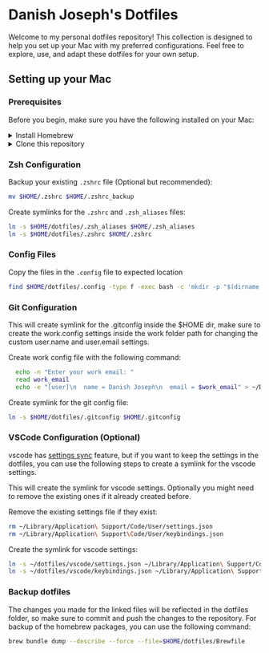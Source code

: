 # Danish Joseph's Dotfiles

Welcome to my personal dotfiles repository! This collection is designed to help you set up your Mac with my preferred configurations. Feel free to explore, use, and adapt these dotfiles for your own setup.

## Setting up your Mac

### Prerequisites

Before you begin, make sure you have the following installed on your Mac:

<details>
<summary>Install Homebrew</summary>

Install the brew package manager using the following command:

```bash
/bin/bash -c "$(curl -fsSL https://raw.githubusercontent.com/Homebrew/install/HEAD/install.sh)"
```

</details>

<details>
<summary>Clone this repository</summary>

Use the following command to clone this repository:

```bash
git clone https://github.com/danishjoseph/dotfiles.git
```

</details>

### Zsh Configuration

Backup your existing `.zshrc` file (Optional but recommended):

```zsh
mv $HOME/.zshrc $HOME/.zshrc_backup
```

Create symlinks for the `.zshrc` and `.zsh_aliases` files:

```zsh
ln -s $HOME/dotfiles/.zsh_aliases $HOME/.zsh_aliases
ln -s $HOME/dotfiles/.zshrc $HOME/.zshrc
```

### Config Files

Copy the files in the `.config` file to expected location

```zsh
find $HOME/dotfiles/.config -type f -exec bash -c 'mkdir -p "$(dirname "$HOME/.config/${0#$HOME/dotfiles/.config/}")"; [ -e "$HOME/.config/${0#$HOME/dotfiles/.config/}" ] || ln -s "$0" "$HOME/.config/${0#$HOME/dotfiles/.config/}"' {} \;
```

### Git Configuration

This will create symlink for the .gitconfig inside the $HOME dir, make sure to create the work.config settings inside the work folder path for changing the custom user.name and user.email settings.

Create work config file with the following command:

```zsh
  echo -n "Enter your work email: "
  read work_email
  echo -e "[user]\n  name = Danish Joseph\n  email = $work_email" > ~/Developer/Work/work.gitconfig
```

Create symlink for the git config file:

```zsh
ln -s $HOME/dotfiles/.gitconfig $HOME/.gitconfig
```

### VSCode Configuration (Optional)

vscode has [settings sync](https://code.visualstudio.com/docs/editor/settings-sync#:~:text=Settings%20Sync%20lets%20you%20share,working%20with%20your%20favorite%20setup.) feature, but if you want to keep the settings in the dotfiles, you can use the following steps to create a symlink for the vscode settings.

This will create the symlink for vscode settings. Optionally you might need to remove the existing ones if it already created before.

Remove the existing settings file if they exist:

```zsh
rm ~/Library/Application\ Support/Code/User/settings.json
rm ~/Library/Application\ Support\Code/User/keybindings.json
```

Create the symlink for vscode settings:

```zsh
ln -s ~/dotfiles/vscode/settings.json ~/Library/Application\ Support/Code/User/settings.json
ln -s ~/dotfiles/vscode/keybindings.json ~/Library/Application\ Support/Code/User/keybindings.json
```

### Backup dotfiles

The changes you made for the linked files will be reflected in the dotfiles folder, so make sure to commit and push the changes to the repository. For backup of the homebrew packages, you can use the following command:

```zsh
brew bundle dump --describe --force --file=$HOME/dotfiles/Brewfile
```
